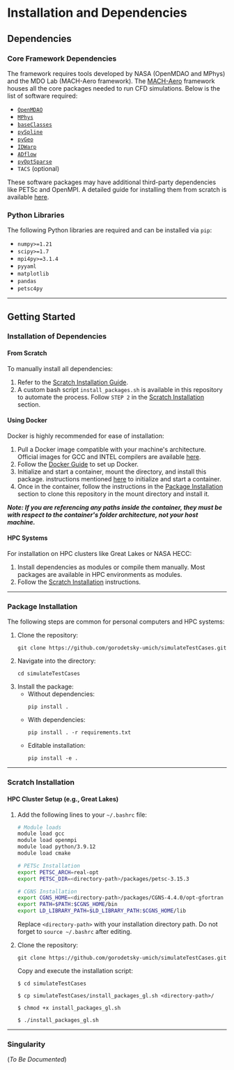 # Installation and Dependencies

## Dependencies

### Core Framework Dependencies
The framework requires tools developed by NASA (OpenMDAO and MPhys) and the MDO Lab (MACH-Aero framework). The [MACH-Aero](https://mdolab-mach-aero.readthedocs-hosted.com/en/latest/index.html) framework houses all the core packages needed to run CFD simulations. Below is the list of software required:

- [`OpenMDAO`](https://github.com/OpenMDAO/OpenMDAO)
- [`MPhys`](https://github.com/OpenMDAO/mphys)
- [`baseClasses`](https://github.com/mdolab/baseclasses)
- [`pySpline`](https://github.com/mdolab/pyspline)
- [`pyGeo`](https://github.com/mdolab/pygeo)
- [`IDWarp`](https://github.com/mdolab/idwarp)
- [`ADflow`](https://github.com/mdolab/adflow)
- [`pyOptSparse`](https://github.com/mdolab/pyoptsparse)
- `TACS` (optional)

These software packages may have additional third-party dependencies like PETSc and OpenMPI. A detailed guide for installing them from scratch is available [here](https://mdolab-mach-aero.readthedocs-hosted.com/en/latest/installInstructions/installFromScratch.html).

### Python Libraries
The following Python libraries are required and can be installed via `pip`:

- `numpy>=1.21`
- `scipy>=1.7`
- `mpi4py>=3.1.4`
- `pyyaml`
- `matplotlib`
- `pandas`
- `petsc4py`

---
## Getting Started

### Installation of Dependencies

#### From Scratch
To manually install all dependencies:

1. Refer to the [Scratch Installation Guide](https://mdolab-mach-aero.readthedocs-hosted.com/en/latest/installInstructions/installFromScratch.html).
2. A custom bash script `install_packages.sh` is available in this repository to automate the process. Follow `STEP 2` in the [Scratch Installation](#scratch-installation) section.

#### Using Docker
Docker is highly recommended for ease of installation:

1. Pull a Docker image compatible with your machine's architecture. Official images for GCC and INTEL compilers are available [here](https://mdolab-mach-aero.readthedocs-hosted.com/en/latest/installInstructions/dockerInstructions.html).
2. Follow the [Docker Guide](https://docs.docker.com/) to set up Docker.
3. Initialize and start a container, mount the directory, and install this package. instructions mentioned [here](https://mdolab-mach-aero.readthedocs-hosted.com/en/latest/installInstructions/dockerInstructions.html#initialize-docker-container) to initialize and start a container.
4. Once in the container, follow the instructions in the [Package Installation](#package-installation) section to clone this repository in the mount directory and install it. 

**_Note: If you are referencing any paths inside the container, they must be with respect to the container's folder architecture, not your host machine._**

#### HPC Systems
For installation on HPC clusters like Great Lakes or NASA HECC:

1. Install dependencies as modules or compile them manually. Most packages are available in HPC environments as modules.
2. Follow the [Scratch Installation](#scratch-installation) instructions.

---

### Package Installation

The following steps are common for personal computers and HPC systems:

1. Clone the repository:
    ```
    git clone https://github.com/gorodetsky-umich/simulateTestCases.git
    ```
2. Navigate into the directory:
    ```
    cd simulateTestCases
    ```
3. Install the package:
    - Without dependencies:
        ```
        pip install .
        ```
    - With dependencies:
        ```
        pip install . -r requirements.txt
        ```
    - Editable installation:
        ```
        pip install -e .
        ```

---

### Scratch Installation

#### HPC Cluster Setup (e.g., Great Lakes)

1. Add the following lines to your `~/.bashrc` file:
    ```bash
    # Module loads
    module load gcc
    module load openmpi
    module load python/3.9.12
    module load cmake

    # PETSc Installation
    export PETSC_ARCH=real-opt
    export PETSC_DIR=<directory-path>/packages/petsc-3.15.3

    # CGNS Installation
    export CGNS_HOME=<directory-path>/packages/CGNS-4.4.0/opt-gfortran
    export PATH=$PATH:$CGNS_HOME/bin
    export LD_LIBRARY_PATH=$LD_LIBRARY_PATH:$CGNS_HOME/lib
    ```
    Replace `<directory-path>` with your installation directory path. Do not forget to `source ~/.bashrc` after editing.

2. Clone the repository:
    ```
    git clone https://github.com/gorodetsky-umich/simulateTestCases.git
    ```

    Copy and execute the installation script:
    ```
    $ cd simulateTestCases

    $ cp simulateTestCases/install_packages_gl.sh <directory-path>/
    
    $ chmod +x install_packages_gl.sh

    $ ./install_packages_gl.sh
    ```

---

### Singularity
(*To Be Documented*)
